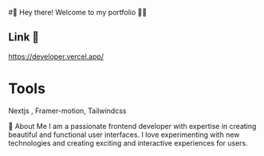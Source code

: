 
#👋 Hey there! Welcome to my portfolio 👨‍💻

## Link 🚀
https://developer.vercel.app/

# Tools
Nextjs , Framer-motion, Tailwindcss

🌟 About Me
I am a passionate frontend developer with expertise in creating beautiful and functional user interfaces. I love experimenting with new technologies and creating exciting and interactive experiences for users.
